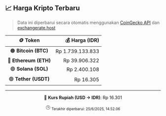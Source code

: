 

<!-- HARGA_KRIPTO -->
## 📈 Harga Kripto Terbaru

> Data ini diperbarui secara otomatis menggunakan [CoinGecko API](https://www.coingecko.com/) dan [exchangerate.host](https://exchangerate.host/)

<div align="center">

| 🪙 Token | 💰 Harga (IDR) |
|:------:|---------------:|
| 🟠 **Bitcoin (BTC)**   | Rp 1.739.133.833 |
| 🔵 **Ethereum (ETH)**  | Rp 39.906.322 |
| 🟣 **Solana (SOL)**    | Rp 2.400.108 |
| 🟢 **Tether (USDT)**   | Rp 16.305 |

---

💱 **Kurs Rupiah (USD → IDR)**: Rp 16.301

🕒 <sub>Terakhir diperbarui: 25/6/2025, 14.52.06</sub>

</div>
<!-- /HARGA_KRIPTO -->
